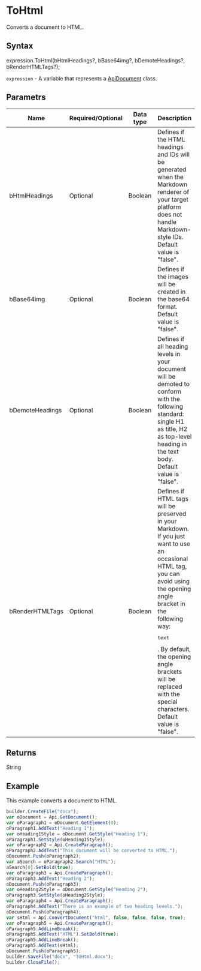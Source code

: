 # ToHtml

Converts a document to HTML.

## Syntax

expression.ToHtml(bHtmlHeadings?, bBase64img?, bDemoteHeadings?, bRenderHTMLTags?);

`expression` - A variable that represents a [ApiDocument](../ApiDocument.md) class.

## Parametrs

| **Name** | **Required/Optional** | **Data type** | **Description** |
| ------------- | ------------- | ------------- | ------------- |
| bHtmlHeadings | Optional | Boolean | Defines if the HTML headings and IDs will be generated when the Markdown renderer of your target platform does not handle Markdown-style IDs. Default value is "false". |
| bBase64img | Optional | Boolean | Defines if the images will be created in the base64 format. Default value is "false". |
| bDemoteHeadings | Optional | Boolean | Defines if all heading levels in your document will be demoted to conform with the following standard: single H1 as title, H2 as top-level heading in the text body. Default value is "false". |
| bRenderHTMLTags | Optional | Boolean | Defines if HTML tags will be preserved in your Markdown. If you just want to use an occasional HTML tag, you can avoid using the opening angle bracket in the following way: <pre><tag>text</tag></pre>. By default, the opening angle brackets will be replaced with the special characters. Default value is "false". |

## Returns

String

## Example

This example converts a document to HTML.

```javascript
builder.CreateFile("docx");
var oDocument = Api.GetDocument();
var oParagraph1 = oDocument.GetElement(0);
oParagraph1.AddText("Heading 1");
var oHeading1Style = oDocument.GetStyle("Heading 1");
oParagraph1.SetStyle(oHeading1Style);
var oParagraph2 = Api.CreateParagraph();
oParagraph2.AddText("This document will be converted to HTML.");
oDocument.Push(oParagraph2);
var aSearch = oParagraph2.Search("HTML");
aSearch[0].SetBold(true);
var oParagraph3 = Api.CreateParagraph();
oParagraph3.AddText("Heading 2");
oDocument.Push(oParagraph3);
var oHeading2Style = oDocument.GetStyle("Heading 2");
oParagraph3.SetStyle(oHeading2Style);
var oParagraph4 = Api.CreateParagraph();
oParagraph4.AddText("There is an example of two heading levels.");
oDocument.Push(oParagraph4);
var sHtml = Api.ConvertDocument("html", false, false, false, true);
var oParagraph5 = Api.CreateParagraph();
oParagraph5.AddLineBreak();
oParagraph5.AddText("HTML").SetBold(true);
oParagraph5.AddLineBreak();
oParagraph5.AddText(sHtml);
oDocument.Push(oParagraph5);
builder.SaveFile("docx", "ToHtml.docx");
builder.CloseFile();
```